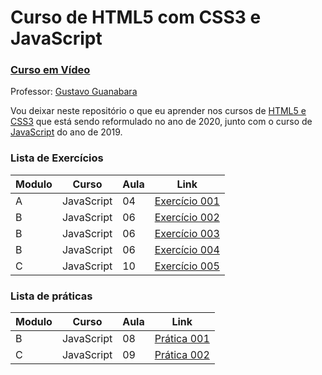 # Curso de HTML5 com CSS3 e JavaScript
### [Curso em Vídeo](https://www.youtube.com/c/CursoemVideo)

Professor: [Gustavo Guanabara](https://www.instagram.com/cursoemvideo)

Vou deixar neste repositório o que eu aprender nos cursos de [HTML5 e CSS3](https://www.youtube.com/playlist?list=PLHz_AreHm4dkZ9-atkcmcBaMZdmLHft8n) que está sendo reformulado no ano de 2020, junto com o curso de 
[JavaScript](https://www.youtube.com/playlist?list=PLHz_AreHm4dlsK3Nr9GVvXCbpQyHQl1o1) do ano de 2019.

### Lista de Exercícios
| Modulo | Curso | Aula | Link |
|--------|-------|------|------|
|A|JavaScript|04|[Exercício 001](exercícios/ex001.html)|
|B|JavaScript|06|[Exercício 002](exercícios/ex002.html)|
|B|JavaScript|06|[Exercício 003](exercícios/ex003.html)|
|B|JavaScript|06|[Exercício 004](exercícios/ex004.html)|
|C|JavaScript|10|[Exercício 005](exercícios/ex005.html)|

### Lista de práticas
| Modulo | Curso | Aula | Link |
|--------|-------|------|------|
|B|JavaScript|08|[Prática 001](praticas/001.html)|
|C|JavaScript|09|[Prática 002](praticas/002.html)|
